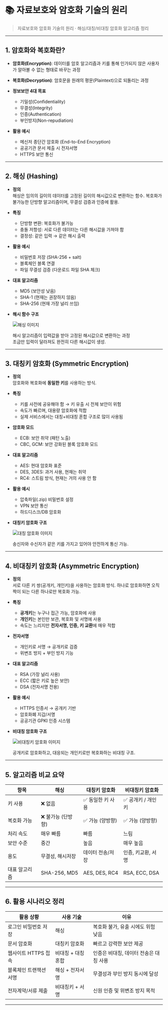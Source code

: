 # 📚 자료보호와 암호화 기술의 원리

> 자료보호와 암호화 기술의 원리
> · 해싱/대칭/비대칭 암호화 알고리즘 정리

---

## 1. 암호화와 복호화란?

- **암호화(Encryption)**: 데이터를 암호 알고리즘과 키를 통해 인가되지 않은 사용자가 알아볼 수 없는 형태로 바꾸는 과정
- **복호화(Decryption)**: 암호문을 원래의 평문(Plaintext)으로 되돌리는 과정

- **정보보안 4대 목표**

  - 기밀성(Confidentiality)
  - 무결성(Integrity)
  - 인증(Authentication)
  - 부인방지(Non-repudiation)

- **활용 예시**
  - 메신저 종단간 암호화 (End-to-End Encryption)
  - 공공기관 문서 제출 시 전자서명
  - HTTPS 보안 통신

---

## 2. 해싱 (Hashing)

- **정의**  
  해싱은 임의의 길이의 데이터를 고정된 길이의 해시값으로 변환하는 함수.
  복호화가 불가능한 단방향 알고리즘이며, 무결성 검증과 인증에 활용.

- **특징**

  - 단방향 변환: 복호화가 불가능
  - 충돌 저항성: 서로 다른 데이터는 다른 해시값을 가져야 함
  - 결정성: 같은 입력 → 같은 해시 출력

- **활용 예시**

  - 비밀번호 저장 (SHA-256 + salt)
  - 블록체인 블록 연결
  - 파일 무결성 검증 (다운로드 파일 SHA 체크)

- **대표 알고리즘**

  - MD5 (보안성 낮음)
  - SHA-1 (현재는 권장하지 않음)
  - SHA-256 (현재 가장 널리 쓰임)

- **해시 함수 구조**

  ![해싱 이미지](./img/hash_example.png)

  해시 알고리즘이 입력값을 받아 고정된 해시값으로 변환하는 과정  
  조금만 입력이 달라져도 완전히 다른 해시값이 생성.

---

## 3. 대칭키 암호화 (Symmetric Encryption)

- **정의**  
  암호화와 복호화에 **동일한 키**를 사용하는 방식.

- **특징**

  - 키를 사전에 공유해야 함 → 키 유출 시 전체 보안이 위험
  - 속도가 빠르며, 대용량 암호화에 적합
  - 실제 서비스에서는 대칭+비대칭 혼합 구조로 많이 사용됨

- **암호화 모드**

  - ECB: 보안 취약 (패턴 노출)
  - CBC, GCM: 보안 강화된 블록 암호화 모드

- **대표 알고리즘**

  - AES: 현대 암호화 표준
  - DES, 3DES: 과거 사용, 현재는 취약
  - RC4: 스트림 방식, 현재는 거의 사용 안 함

- **활용 예시**

  - 압축파일(.zip) 비밀번호 설정
  - VPN 보안 통신
  - 하드디스크/DB 암호화

- **대칭키 암호화 구조**

  ![대칭 암호화 이미지](./img/symmetric_example.png)

  송신자와 수신자가 같은 키를 가지고 있어야 안전하게 통신 가능.

---

## 4. 비대칭키 암호화 (Asymmetric Encryption)

- **정의**  
  서로 다른 키 쌍(공개키, 개인키)을 사용하는 암호화 방식.
  하나로 암호화하면 오직 짝이 되는 다른 하나로만 복호화 가능.

- **특징**

  - **공개키**는 누구나 접근 가능, 암호화에 사용
  - **개인키**는 본인만 보관, 복호화 및 서명에 사용
  - 속도는 느리지만 **전자서명, 인증, 키 교환**에 매우 적합

- **전자서명**

  - 개인키로 서명 → 공개키로 검증
  - 위변조 방지 + 부인 방지 기능

- **대표 알고리즘**

  - RSA (가장 널리 사용)
  - ECC (짧은 키로 높은 보안)
  - DSA (전자서명 전용)

- **활용 예시**

  - HTTPS 인증서 → 공개키 기반
  - 암호화폐 지갑/서명
  - 공공기관 GPKI 인증 시스템

- **비대칭 암호화 구조**

  ![비대칭키 암호화 이미지](./img/asymmetric_example.png)

  공개키로 암호화하고, 대응되는 개인키로만 복호화하는 비대칭 구조.

---

## 5. 알고리즘 비교 요약

| 항목          | 해싱               | 대칭키 암호화     | 비대칭키 암호화    |
| ------------- | ------------------ | ----------------- | ------------------ |
| 키 사용       | ❌ 없음            | ✅ 동일한 키 사용 | ✅ 공개키 / 개인키 |
| 복호화 가능   | ❌ 불가능 (단방향) | ✅ 가능 (양방향)  | ✅ 가능 (양방향)   |
| 처리 속도     | 매우 빠름          | 빠름              | 느림               |
| 보안 수준     | 중간               | 높음              | 매우 높음          |
| 용도          | 무결성, 해시저장   | 데이터 전송/저장  | 인증, 키교환, 서명 |
| 대표 알고리즘 | SHA-256, MD5       | AES, DES, RC4     | RSA, ECC, DSA      |

---

## 6. 활용 시나리오 정리

| 활용 상황              | 사용 기술          | 이유                                   |
| ---------------------- | ------------------ | -------------------------------------- |
| 로그인 비밀번호 저장   | 해싱               | 복호화 불가, 유출 시에도 위험 낮음     |
| 문서 암호화            | 대칭키 암호화      | 빠르고 강력한 보안 제공                |
| 웹사이트 HTTPS 접속    | 비대칭 + 대칭 혼합 | 인증은 비대칭, 데이터 전송은 대칭 사용 |
| 블록체인 트랜잭션 서명 | 해싱 + 전자서명    | 무결성과 부인 방지 동시에 달성         |
| 전자계약/서류 제출     | 비대칭키 + 서명    | 신원 인증 및 위변조 방지 목적          |

---
